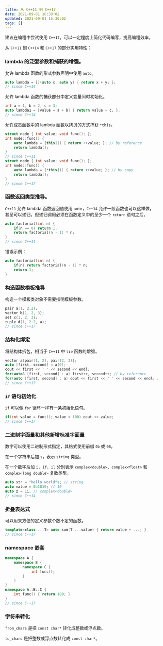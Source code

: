 ```yaml
---
title: 从 C++11 到 C++17
date: 2021-09-01 16:30:02
updated: 2021-09-01 16:30:02
tags: []
---
```

建议在编程中尝试使用 `C++17`，可以一定程度上简化代码编写，提高编程效率。

从 `C++11` 到 `C++14` 和 `C++17` 的部分实用特性：

### lambda 的泛型参数和捕获的增强。

允许 lambda 函数的形式参数声明中使用 `auto`。

```cpp
auto lambda = [](auto x, auto y) { return x + y; };
// since C++14
```

允许 lambda 函数的捕获部分中定义变量同时初始化。

```cpp
int a = 1, b = 2, c = 3;
auto lambda1 = [value = a + b] { return value + c; };
// since C++14
```

允许成员函数中的 lambda 函数以拷贝的方式捕获 `*this`。

```cpp
struct node { int value; void func(); };
int node::func() {
    auto lambda = [this]() { return ++value; }; // by reference
    return lambda();
}
// since C++11
struct node { int value; void func(); };
int node::func() {
    auto lambda = [*this]() { return ++value; }; // by copy
    return lambda();
}
// since C++17
```

### 函数返回类型推导。

`C++11` 允许 lambda 函数返回值使用 `auto`，`C++14` 允许一般函数也可以这样做，甚至可以递归，但递归调用必须在函数定义中的至少一个 `return` 语句之后。

```cpp
auto factorial(int n) {
    if(n == 0) return 1;
    return factorial(n - 1) * n;
}
// since C++14
```

错误示例：

```cpp
auto factorial(int n) {
    if(n) return factorial(n - 1) * n;
    return 1;
}
```

### 构造函数模板推导

构造一个模板类对象不需要指明模板参数。

```cpp
pair a(1, 2.2);
vector b{1, 2, 3};
set c{1, 2, 3};
tuple d(1, 2.2, a);
// since C++17
```

### 结构化绑定

将结构体拆包，相当于 `C++11` 中 `tie` 函数的增强。

```cpp
vector a{pair(1, 2), pair(2, 3)};
auto [first, second] = a[0];
cout << first << ' ' << second << endl;
for(auto& [first, second] : a) first++, second++; // by reference
for(auto [first, second] : a) cout << first << ' ' << second << endl; // by copy
// since C++17
```

### `if` 语句初始化

`if` 可以像 `for` 循环一样有一条初始化语句。

```cpp
if(int value = func(); value < 100) cout << value;
// since C++17
```

### 二进制字面量和其他新增标准字面量

数字可以使用二进制形式指定，其格式使用前缀 `0b` 或 `0B`。

在一个字符串后加 `s`，表示 `string` 类型。

在一个数字后加 `i`，`if`，`il` 分别表示 `complex<double>`、`complex<float>` 和 `complex<long double>` 复数类型。

```cpp
auto str = "hello world"s; // string
auto value = 0b1010; // 10
auto z = 1i; // complex<double>
// since C++14
```

### 折叠表达式

可以用来方便的定义参数个数不定的函数。

```cpp
template<class ...T> auto sum(T ...value) { return value + ...; }
// since C++17
```

### namespace 嵌套

```cpp
namespace A {
    namespace B {
        namespace C {
            int func();
        }
    }
}
namespace A::B::C {
    int func() { return 100; }
}
// since C++17
```

### 字符串转化

`from_chars` 是把 `const char*` 转化成整数或浮点数。

`to_chars` 是把整数或浮点数转化成 `const char*`。

